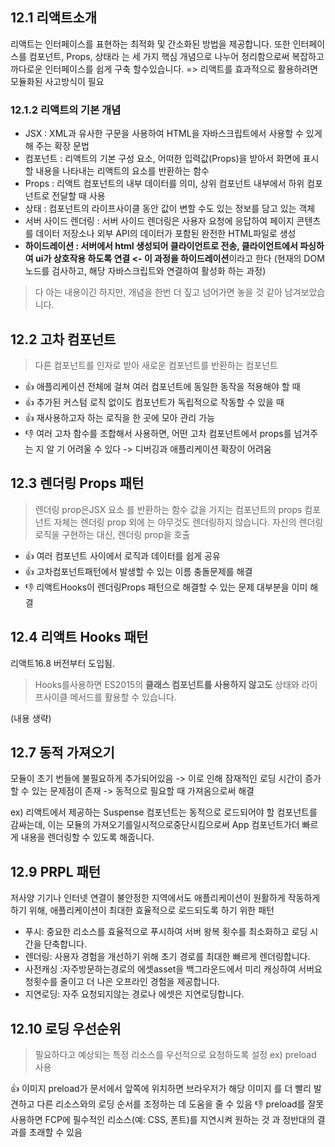 ## 12.1 리액트소개

리액트는 인터페이스를 표현하는 최적화 및 간소화된 방법을 제공합니다. 또한 인터페이스를 컴포넌트, Props, 상태라 는 세 가지 핵심 개념으로 나누어 정리함으로써 복잡하고 까다로운 인터페이스를 쉽게 구축 할수있습니다.
=> 리액트를 효과적으로 활용하려면 모듈화된 사고방식이 필요

### 12.1.2 리액트의 기본 개념

- JSX : XML과 유사한 구문을 사용하여 HTML을 자바스크립트에서 사용할 수 있게 해 주는 확장 문법
- 컴포넌트 : 리액트의 기본 구성 요소, 어떠한 입력값(Props)을 받아서 화면에 표시할 내용을 나타내는 리액트의 요소를 반환하는 함수
- Props : 리액트 컴포넌트의 내부 데이터를 의미, 상위 컴포넌트 내부에서 하위 컴포넌트로 전달할 때 사용
- 상태 : 컴포넌트의 라이프사이클 동안 값이 변할 수도 있는 정보를 담고 있는 객체
- 서버 사이드 렌더링 : 서버 사이드 렌더링은 사용자 요청에 응답하여 페이지 콘텐츠를 데이터 저장소나 외부 API의 데이터가 포함된 완전한 HTML파일로 생성
- **하이드레이션 : 서버에서 html 생성되어 클라이언트로 전송, 클라이언트에서 파싱하여 ui가 상호작용 하도록 연결 <- 이 과정을 하이드레이션**이라고 한다 (현재의 DOM 노드를 검사하고, 해당 자바스크립트와 연결하여 활성화 하는 과정)

> 다 아는 내용이긴 하지만, 개념을 한번 더 짚고 넘어가면 놓을 것 같아 남겨보았습니다.

## 12.2 고차 컴포넌트

> 다른 컴포넌트를 인자로 받아 새로운 컴포넌트를 반환하는 컴포넌트

- 👍 애플리케이션 전체에 걸쳐 여러 컴포넌트에 동일한 동작을 적용해야 할 때
- 👍 추가된 커스텀 로직 없이도 컴포넌트가 독립적으로 작동할 수 있을 때
- 👍 재사용하고자 하는 로직을 한 곳에 모아 관리 가능
- 👎 여러 고차 함수를 조합해서 사용하면, 어떤 고차 컴포넌트에서 props를 넘겨주는 지 알 기 어려울 수 있다 -> 디버깅과 애플리케이션 확장이 어려움

## 12.3 렌더링 Props 패턴

> 렌더링 prop은JSX 요소 를 반환하는 함수 값을 가지는 컴포넌트의 props
> 컴포넌트 자체는 렌더링 prop 외에 는 아무것도 렌더링하지 않습니다.
> 자신의 렌더링 로직을 구현하는 대신, 렌더링 prop을 호출

- 👍 여러 컴포넌트 사이에서 로직과 데이터를 쉽게 공유
- 👍 고차컴포넌트패턴에서 발생할 수 있는 이름 충돌문제를 해결
- 👎 리액트Hooks이 렌더링Props 패턴으로 해결할 수 있는 문제 대부분을 이미 해결

## 12.4 리액트 Hooks 패턴

리액트16.8 버전부터 도입됨.

> Hooks를사용하면 ES2015의 **클래스 컴포넌트를 사용하지 않고도** 상태와 라이프사이클 메서드를 활용할 수 있습니다.

(내용 생략)

## 12.7 동적 가져오기

모듈이 초기 번들에 불필요하게 추가되어있음
-> 이로 인해 잠재적인 로딩 시간이 증가 할 수 있는 문제점이 존재
-> 동적으로 필요할 때 가져옴으로써 해결

ex) 리액트에서 제공하는 Suspense 컴포넌트는 동적으로 로드되어야 할 컴포넌트를 감싸는데, 이는 모듈의 가져오기를일시적으로중단시킴으로써 App 컴포넌트가더 빠르게 내용을 렌더링할 수 있도록 해줍니다.

## 12.9 PRPL 패턴

저사양 기기나 인터넷 연결이 불안정한 지역에서도 애플리케이션이 원활하게 작동하게 하기 위해, 애플리케이션이 최대한 효율적으로 로드되도록 하기 위한 패턴

- 푸시: 중요한 리소스를 효율적으로 푸시하여 서버 왕복 횟수를 최소화하고 로딩 시간을 단축합니다.
- 렌더링: 사용자 경험을 개선하기 위해 초기 경로를 최대한 빠르게 렌더링합니다.
- 사전캐싱 :자주방문하는경로의 에셋asset을 백그라운드에서 미리 캐싱하여 서버요청횟수를 줄이고 더 나은 오프라인 경험을 제공합니다.
- 지연로딩: 자주 요청되지않는 경로나 에셋은 지연로딩합니다.

## 12.10 로딩 우선순위

> 필요하다고 예상되는 특정 리소스를 우선적으로 요청하도록 설정
> ex) preload 사용

👍 이미지 preload가 문서에서 앞쪽에 위치하면 브라우저가 해당 이미지 를 더 빨리 발견하고 다른 리소스와의 로딩 순서를 조정하는 데 도움을 줄 수 있음
👎 preload를 잘못 사용하면 FCP에 필수적인 리소스(예: CSS, 폰트)를 지연시켜 원하는 것 과 정반대의 결과를 초래할 수 있음
